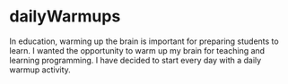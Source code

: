 # dailyWarmups
In education, warming up the brain is important for preparing students to learn. I wanted the opportunity to warm up my brain for teaching and learning programming. I have decided to start every day with a daily warmup activity.
